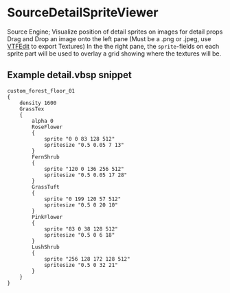 # SourceDetailSpriteViewer
Source Engine; Visualize position of detail sprites on images for detail props 
Drag and Drop an image onto the left pane (Must be a .png or .jpeg, use [VTFEdit](https://nemstools.github.io/pages/VTFLib-Download.html) to export Textures)
In the the right pane, the `sprite`-fields on each sprite part will be used to overlay a grid showing where the textures will be.

## Example detail.vbsp snippet
```
custom_forest_floor_01
{
    density 1600
    GrassTex
    {
        alpha 0
        RoseFlower
        {
            sprite "0 0 83 128 512"
            spritesize "0.5 0.05 7 13"
        }
        FernShrub
        {
            sprite "120 0 136 256 512"
            spritesize "0.5 0.05 17 28"
        }
        GrassTuft
        {
            sprite "0 199 120 57 512"
            spritesize "0.5 0 20 10"
        }
        PinkFlower
        {
            sprite "83 0 38 128 512"
            spritesize "0.5 0 6 18"
        }
        LushShrub
        {
            sprite "256 128 172 128 512"
            spritesize "0.5 0 32 21"
        }
    }
}
```
